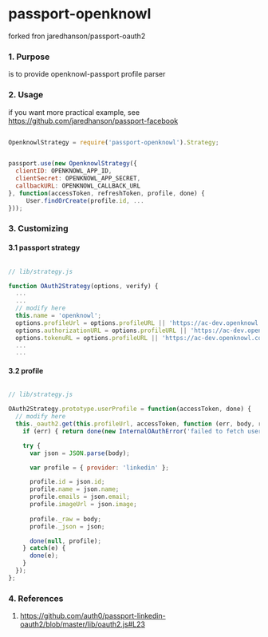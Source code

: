 # passport-openknowl

forked fron jaredhanson/passport-oauth2

### 1. Purpose

is to provide openknowl-passport profile parser

### 2. Usage

if you want more practical example, see https://github.com/jaredhanson/passport-facebook

```javascript

OpenknowlStrategy = require('passport-openknowl').Strategy;


passport.use(new OpenknowlStrategy({
  clientID: OPENKNOWL_APP_ID,
  clientSecret: OPENKNOWL_APP_SECRET,
  callbackURL: OPENKNOWL_CALLBACK_URL
}, function(accessToken, refreshToken, profile, done) {
     User.findOrCreate(profile.id, ...
}));

```

### 3. Customizing

#### 3.1 passport strategy

```javascript

// lib/strategy.js

function OAuth2Strategy(options, verify) {
  ...
  ...
  // modify here
  this.name = 'openknowl';
  options.profileUrl = options.profileURL || 'https://ac-dev.openknowl.com/api/me';
  options.authorizationURL = options.profileURL || 'https://ac-dev.openknowl.com/api/token';
  options.tokenuRL = options.profileURL || 'https://ac-dev.openknowl.com/api/token';
  ...
  ...
```

#### 3.2 profile

```javascript

// lib/strategy.js

OAuth2Strategy.prototype.userProfile = function(accessToken, done) {
  // modify here
  this._oauth2.get(this.profileUrl, accessToken, function (err, body, res) {
    if (err) { return done(new InternalOAuthError('failed to fetch user profile', err)); }

    try {
      var json = JSON.parse(body);

      var profile = { provider: 'linkedin' };

      profile.id = json.id;
      profile.name = json.name;
      profile.emails = json.email;
      profile.imageUrl = json.image;
      
      profile._raw = body;
      profile._json = json;

      done(null, profile);
    } catch(e) {
      done(e);
    }
  });  
};
```

### 4. References

1. https://github.com/auth0/passport-linkedin-oauth2/blob/master/lib/oauth2.js#L23

